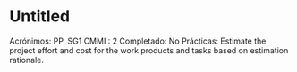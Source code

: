 # Untitled

Acrónimos: PP, SG1
CMMI : 2
Completado: No
Prácticas: Estimate the project effort and cost for the work products and tasks based on estimation rationale.